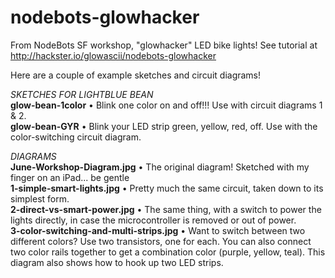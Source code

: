 # nodebots-glowhacker

From NodeBots SF workshop, "glowhacker" LED bike lights! See tutorial at http://hackster.io/glowascii/nodebots-glowhacker

Here are a couple of example sketches and circuit diagrams!

_SKETCHES FOR LIGHTBLUE BEAN_  
**glow-bean-1color** • Blink one color on and off!!! Use with circuit diagrams 1 & 2.  
**glow-bean-GYR** • Blink your LED strip green, yellow, red, off. Use with the color-switching circuit diagram.  

_DIAGRAMS_  
**June-Workshop-Diagram.jpg** • The original diagram! Sketched with my finger on an iPad... be gentle  
**1-simple-smart-lights.jpg** • Pretty much the same circuit, taken down to its simplest form.  
**2-direct-vs-smart-power.jpg** • The same thing, with a switch to power the lights directly, in case the microcontroller is removed or out of power.  
**3-color-switching-and-multi-strips.jpg** • Want to switch between two different colors? Use two transistors, one for each. You can also connect two color rails together to get a combination color (purple, yellow, teal). This diagram also shows how to hook up two LED strips.  